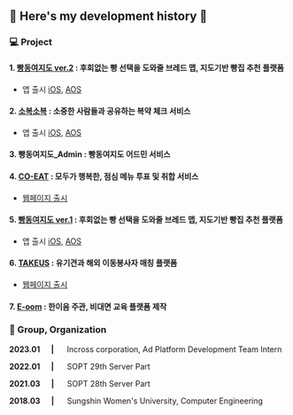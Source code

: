 ## 🌈 Here's my development history 🌈

### 💻 Project

#### 1. [빵동여지도 ver.2](https://github.com/kanghanhee/BBangMap-Server) : 후회없는 빵 선택을 도와줄 브레드 맵, 지도기반 빵집 추천 플랫폼
- 앱 출시 [iOS](https://apps.apple.com/kr/app/%EB%B9%B5%EB%8F%99%EC%97%AC%EC%A7%80%EB%8F%84/id1595032110), [AOS](https://play.google.com/store/apps/details?id=bbangmap.com&pli=1)

#### 2. [소복소복](https://github.com/TeamSobokSobok/Sobok-Server) : 소중한 사람들과 공유하는 복약 체크 서비스
- 앱 출시 [iOS](https://apps.apple.com/kr/app/%EC%86%8C%EB%B3%B5%EC%86%8C%EB%B3%B5/id6446211371), [AOS](https://play.google.com/store/apps/details?id=com.sobok.sobok_android)

#### 3. 빵동여지도_Admin : 빵동여지도 어드민 서비스

#### 4. [CO-EAT](https://github.com/CO-EAT/COEAT-Server) : 모두가 행복한, 점심 메뉴 투표 및 취합 서비스
- [웹페이지 출시](https://www.coeat.site)

#### 5. [빵동여지도 ver.1]() : 후회없는 빵 선택을 도와줄 브레드 맵, 지도기반 빵집 추천 플랫폼
- 앱 출시 [iOS](https://apps.apple.com/kr/app/%EB%B9%B5%EB%8F%99%EC%97%AC%EC%A7%80%EB%8F%84/id1595032110), [AOS](https://play.google.com/store/apps/details?id=bbangmap.com&pli=1)

#### 6. [TAKEUS](https://github.com/TAKE-US/TAKEUS-BACK) : 유기견과 해외 이동봉사자 매칭 플랫폼
- [웹페이지 출시](https://www.take-us.kr)

#### 7. [E-oom](https://github.com/kanghanhee/E-oom) : 한이음 주관, 비대면 교육 플랫폼 제작


### 🏢 Group, Organization

**2023.01 &nbsp;&nbsp;&nbsp;&nbsp;&nbsp;|**&nbsp;&nbsp;&nbsp;&nbsp;&nbsp; Incross corporation, Ad Platform Development Team Intern

**2022.01 &nbsp;&nbsp;&nbsp;&nbsp;&nbsp;|**&nbsp;&nbsp;&nbsp;&nbsp;&nbsp; SOPT 29th Server Part

**2021.03 &nbsp;&nbsp;&nbsp;&nbsp;&nbsp;|**&nbsp;&nbsp;&nbsp;&nbsp;&nbsp; SOPT 28th Server Part

**2018.03 &nbsp;&nbsp;&nbsp;&nbsp;&nbsp;|**&nbsp;&nbsp;&nbsp;&nbsp;&nbsp; Sungshin Women's University, Computer Engineering

